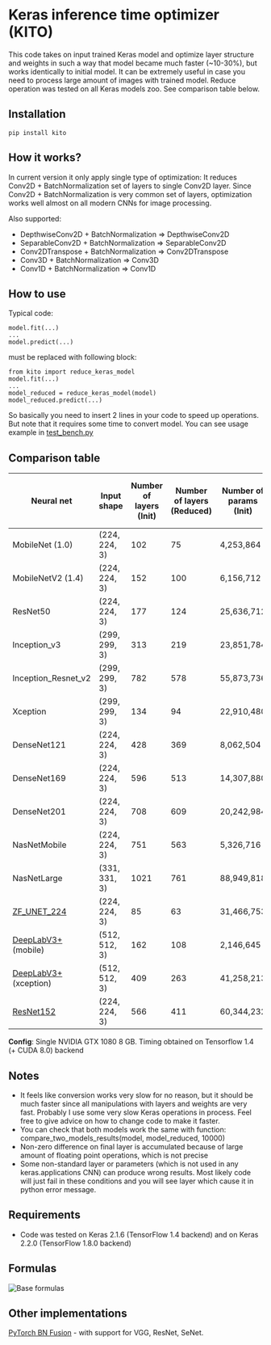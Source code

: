 # Keras inference time optimizer (KITO)

This code takes on input trained Keras model and optimize layer structure and weights in such a way that model became 
much faster (~10-30%), but works identically to initial model. It can be extremely useful in case you need to process large 
amount of images with trained model. Reduce operation was tested on all Keras models zoo. See 
comparison table below.

## Installation

```
pip install kito
```

## How it works?
 
In current version it only apply single type of optimization: It reduces Conv2D + BatchNormalization set of layers to 
single Conv2D layer. Since Conv2D + BatchNormalization is very common set of layers, optimization works well 
almost on all modern CNNs for image processing.

Also supported:
* DepthwiseConv2D + BatchNormalization => DepthwiseConv2D 
* SeparableConv2D + BatchNormalization => SeparableConv2D
* Conv2DTranspose + BatchNormalization => Conv2DTranspose
* Conv3D + BatchNormalization => Conv3D
* Conv1D + BatchNormalization => Conv1D

## How to use

Typical code:

```
model.fit(...)
...
model.predict(...)
```

must be replaced with following block:

```
from kito import reduce_keras_model
model.fit(...)
...
model_reduced = reduce_keras_model(model)
model_reduced.predict(...)
```

So basically you need to insert 2 lines in your code to speed up operations. But note that it requires 
some time to convert model. You can see usage example in [test_bench.py](https://github.com/ZFTurbo/Keras-inference-time-optimizer/blob/master/kito/test_bench.py)

## Comparison table

| Neural net | Input shape | Number of layers (Init) | Number of layers (Reduced) | Number of params (Init) | Number of params (Reduced) | Time to process 10000 images (Init) |  Time to process 10000 images (Reduced) | Conversion Time (sec) | Maximum diff on final layer | Average difference on final layer |  
| --- | --- | --- |  --- |  --- |  --- |  --- |  --- |  --- |  --- |  --- |  
| MobileNet (1.0) | (224, 224, 3) | 102 | 75 | 4,253,864| 4,221,032| **32.38** | **22.13** | 12.45 | 2.80e-06 | 4.41e-09 |
| MobileNetV2 (1.4) | (224, 224, 3) | 152 | 100 | 6,156,712| 6,084,808| **52.53** | **37.71** | 87.00 | 3.99e-06 | 6.88e-09 |
| ResNet50 | (224, 224, 3) | 177 | 124 | 25,636,712 | 25,530,472 | **58.87** | **35.81** | 45.28 | 5.06e-07 | 1.24e-09 |
| Inception_v3 | (299, 299, 3) | 313 | 219 | 23,851,784 | 23,817,352 | **79.15** | **59.55** | 126.02 | 7.74e-07 | 1.26e-09 |
| Inception_Resnet_v2 | (299, 299, 3) | 782 | 578 | 55,873,736 | 55,813,192 | **131.16** | **102.38** | 766.14 | 8.04e-07 | 9.26e-10 |
| Xception | (299, 299, 3) | 134 | 94 | 22,910,480 | 22,828,688 | **115.56** | **76.17** | 28.15 | 3.65e-07 | 9.69e-10 |
| DenseNet121 | (224, 224, 3) | 428 | 369 | 8,062,504 | 8,040,040 | **68.25** | **57.57** | 392.24 | 4.61e-07 | 8.69e-09 |
| DenseNet169 | (224, 224, 3) | 596 | 513 | 14,307,880 | 14,276,200 | **80.56** | **68.74** | 772.54 | 2.14e-06 | 1.79e-09 |
| DenseNet201 | (224, 224, 3) | 708 | 609 | 20,242,984 | 20,205,160 | **98.99** | **87.04** | 1120.88 | 7.00e-07 | 1.27e-09 |
| NasNetMobile | (224, 224, 3) | 751 | 563 | 5,326,716 | 5,272,599 | **46.05** | **31.76** | 728.96 | 1.10e-06 | 1.60e-09 |
| NasNetLarge | (331, 331, 3) | 1021 | 761 | 88,949,818 | 88,658,596 | **445.58** | **328.16** | 1402.61 | 1.43e-07 | 5.88e-10 |
| [ZF_UNET_224](https://github.com/ZFTurbo/ZF_UNET_224_Pretrained_Model) | (224, 224, 3) | 85 | 63 | 31,466,753 | 31,442,689 | **96.76** | **69.17** | 9.93 | 4.72e-05 | 7.54e-09 |
| [DeepLabV3+](https://github.com/bonlime/keras-deeplab-v3-plus) (mobile) | (512, 512, 3) | 162 | 108 | 2,146,645 | 2,097,013 | **583.63** | **432.71** | 48.00 | 4.72e-05 | 1.00e-05 |
| [DeepLabV3+](https://github.com/bonlime/keras-deeplab-v3-plus) (xception) | (512, 512, 3) | 409 | 263 | 41,258,213 | 40,954,013 | **1000.36** | **699.24** | 333.1 | 8.63e-05 | 5.22e-06 |
| [ResNet152](https://github.com/broadinstitute/keras-resnet) | (224, 224, 3) | 566 | 411 | 60,344,232 | 60,117,096 | **107.92** | **68.53** | 357.65 | 8.94e-07 | 1.27e-09 |

**Config**: Single NVIDIA GTX 1080 8 GB. Timing obtained on Tensorflow 1.4 (+ CUDA 8.0) backend

## Notes

* It feels like conversion works very slow for no reason, but it should be much faster since all 
manipulations with layers and weights are very fast. Probably I use some very slow Keras operations in process. 
Feel free to give advice on how to change code to make it faster.
* You can check that both models work the same with function: compare_two_models_results(model, model_reduced, 10000)
* Non-zero difference on final layer is accumulated because of large amount of floating point operations, which is not precise
* Some non-standard layer or parameters (which is not used in any keras.applications CNN) can produce wrong results. 
Most likely code will just fail in these conditions and you will see layer which cause it in python error message.
 
## Requirements

* Code was tested on Keras 2.1.6 (TensorFlow 1.4 backend) and on Keras 2.2.0 (TensorFlow 1.8.0 backend)

## Formulas

![Base formulas](https://raw.githubusercontent.com/ZFTurbo/Keras-inference-time-optimizer/master/img/conv_bn_fusion.png)

## Other implementations

[PyTorch BN Fusion](https://github.com/MIPT-Oulu/pytorch_bn_fusion) - with support for VGG, ResNet, SeNet.